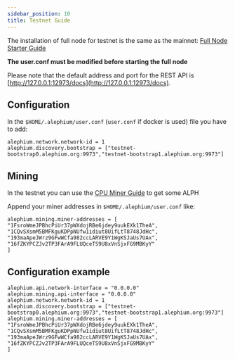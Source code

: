 ```yaml
---
sidebar_position: 10
title: Testnet Guide
---
```


The installation of full node for testnet is the same as the mainnet: [Full Node Starter Guide](full-node/Full-Node-Starter-Guide.md)

**The user.conf must be modified before starting the full node**

Please note that the default address and port for the REST API is [http://127.0.0.1:12973/docs](http://127.0.0.1:12973/docs).

## Configuration

In the `$HOME/.alephium/user.conf` (`user.conf` if docker is used) file you have to add:

```
alephium.network.network-id = 1
alephium.discovery.bootstrap = ["testnet-bootstrap0.alephium.org:9973","testnet-bootstrap1.alephium.org:9973"]
```

## Mining

In the testnet you can use the [CPU Miner Guide](CPU-Miner-Guide.md) to get some ALPH

Append your miner addresses in `$HOME/.alephium/user.conf` like:

```
alephium.mining.miner-addresses = [
"1FsroWmeJPBhcPiUr37pWXdojRBe6jdey9uukEXk1TheA",
"1CQvSXsmM5BMFKguKDPpNUfw1idiut8UifLtT8748JdHc",
"193maApeJWrz9GFwWCfa982ccLARVE9Y1WgKSJaUs7UAx",
"16fZKYPCZJv2TP3FArA9FLUQceTS9U8xVnSjxFG9MBKyY"
]
```

## Configuration example

```
alephium.api.network-interface = "0.0.0.0"
alephium.mining.api-interface = "0.0.0.0"
alephium.network.network-id = 1
alephium.discovery.bootstrap = ["testnet-bootstrap0.alephium.org:9973","testnet-bootstrap1.alephium.org:9973"]
alephium.mining.miner-addresses = [
"1FsroWmeJPBhcPiUr37pWXdojRBe6jdey9uukEXk1TheA",
"1CQvSXsmM5BMFKguKDPpNUfw1idiut8UifLtT8748JdHc",
"193maApeJWrz9GFwWCfa982ccLARVE9Y1WgKSJaUs7UAx",
"16fZKYPCZJv2TP3FArA9FLUQceTS9U8xVnSjxFG9MBKyY"
]

```
